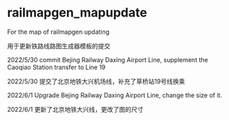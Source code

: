 # railmapgen_mapupdate
For the map of railmapgen updating

用于更新铁路线路图生成器模板的提交

2022/5/30 commit Bejing Railway Daxing Airport Line, supplement the Caoqiao Station transfer to Line 19

2022/5/30 提交了北京地铁大兴机场线，补充了草桥站19号线换乘

2022/6/1 Upgrade Bejing Railway Daxing Airport Line, change the size of it.

2022/6/1 更新了北京地铁大兴线，更改了图的尺寸
